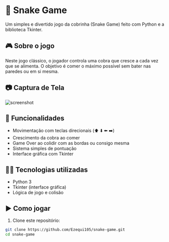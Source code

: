 # 🐍 Snake Game

Um simples e divertido jogo da cobrinha (Snake Game) feito com Python e a biblioteca Tkinter.

## 🎮 Sobre o jogo

Neste jogo clássico, o jogador controla uma cobra que cresce a cada vez que se alimenta. O objetivo é comer o máximo possível sem bater nas paredes ou em si mesma.

## 📷 Captura de Tela

![screenshot](imagens/screenshot.png) <!-- Altere ou remova se não tiver imagem -->

## 🚀 Funcionalidades

- Movimentação com teclas direcionais (⬆️ ⬇️ ⬅️ ➡️)
- Crescimento da cobra ao comer
- Game Over ao colidir com as bordas ou consigo mesma
- Sistema simples de pontuação
- Interface gráfica com Tkinter

## 🧑‍💻 Tecnologias utilizadas

- Python 3
- Tkinter (interface gráfica)
- Lógica de jogo e colisão

## ▶️ Como jogar

1. Clone este repositório:

```bash
git clone https://github.com/Ezequi105/snake-game.git
cd snake-game
